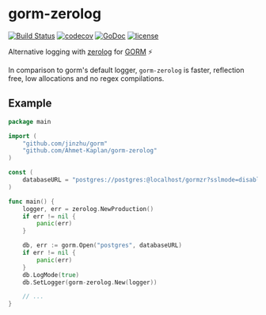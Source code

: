 # gorm-zerolog
[![Build Status](https://travis-ci.org/Ahmet-Kaplan/gorm-zerolog.svg?branch=master)](https://travis-ci.org/Ahmet-Kaplan/gorm-zerolog)
[![codecov](https://codecov.io/gh/Ahmet-Kaplan/gorm-zerolog/branch/master/graph/badge.svg)](https://codecov.io/gh/Ahmet-Kaplan/gorm-zerolog)
[![GoDoc](https://godoc.org/github.com/Ahmet-Kaplan/gorm-zerolog?status.svg)](https://godoc.org/github.com/wantedly/gorm-zerolog)
[![license](https://img.shields.io/github/license/Ahmet-Kaplan/gorm-zerolog.svg)](./LICENSE)

Alternative logging with [zerolog](https://github.com/rs/zerolog) for [GORM](http://jinzhu.me/gorm) ⚡️

In comparison to gorm's default logger, `gorm-zerolog` is faster, reflection free, low allocations and no regex compilations.


## Example

```go
package main

import (
	"github.com/jinzhu/gorm"
	"github.com/Ahmet-Kaplan/gorm-zerolog"
)

const (
	databaseURL = "postgres://postgres:@localhost/gormzr?sslmode=disable"
)

func main() {
	logger, err = zerolog.NewProduction()
	if err != nil {
		panic(err)
	}

	db, err := gorm.Open("postgres", databaseURL)
	if err != nil {
		panic(err)
	}
	db.LogMode(true)
	db.SetLogger(gorm-zerolog.New(logger))

	// ...
}
```
